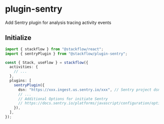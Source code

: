 # plugin-sentry

Add Sentry plugin for analysis tracing activity events

## Initialize


```typescript
import { stackflow } from "@stackflow/react";
import { sentryPlugin } from "@stackflow/plugin-sentry";

const { Stack, useFlow } = stackflow({
  activities: {
    // ...
  },
  plugins: [
    sentryPlugin({
      dsn: "https://xxx.ingest.us.sentry.io/xxx", // Sentry project dsn key
      // ... 
      // Additional Options for initiate Sentry
      // https://docs.sentry.io/platforms/javascript/configuration/options/
    }),
  ],
});
```
